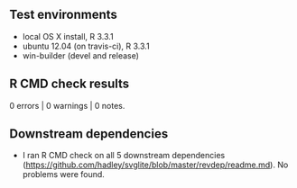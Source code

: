 ## Test environments
* local OS X install, R 3.3.1
* ubuntu 12.04 (on travis-ci), R 3.3.1
* win-builder (devel and release)

## R CMD check results

0 errors | 0 warnings | 0 notes.

## Downstream dependencies

* I ran R CMD check on all 5 downstream dependencies
  (https://github.com/hadley/svglite/blob/master/revdep/readme.md).
  No problems were found.
